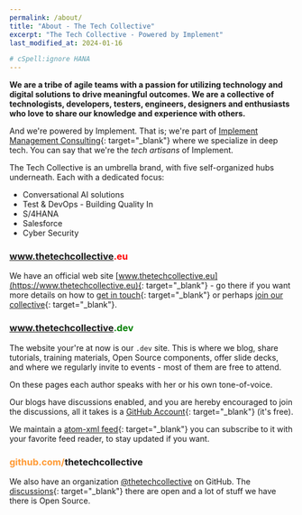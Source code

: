 ```yaml
---
permalink: /about/
title: "About - The Tech Collective"
excerpt: "The Tech Collective - Powered by Implement"
last_modified_at: 2024-01-16

# cSpell:ignore HANA
---
```


**We are a tribe of agile teams with a passion for utilizing technology and digital solutions to drive meaningful outcomes. We are a collective of technologists, developers, testers, engineers, designers and enthusiasts who love to share our knowledge and experience with others.**

And we're powered by Implement. That is; we're part of [Implement Management Consulting](https://implementconsultinggroup.com/){: target="_blank"} where we specialize in deep tech. You can say that we're the _tech artisans_ of Implement.

The Tech Collective is an umbrella brand, with five self-organized hubs underneath. Each with a dedicated focus:

- Conversational AI solutions
- Test & DevOps - Building Quality In
- S/4HANA
- Salesforce
- Cyber Security
<!-- markdownlint-disable MD034 -->

### www.thetechcollective<span style="color: red;">.eu</span>

We have an official web site [www.thetechcollective.eu](https://www.thetechcollective.eu){: target="_blank"} - go there if you want more details on how to [get in touch](https://thetechcollective.eu/get-in-touch/){: target="_blank"} or perhaps [join our collective](https://thetechcollective.eu/join-us/){: target="_blank"}.

### www.thetechcollective<span style="color: green;">.dev</span>

The website your're at now is our `.dev` site. This is where we blog, share tutorials, training materials, Open Source components, offer slide decks, and where we regularly invite to events - most of them are free to attend.

On these pages each author speaks with her or his own tone-of-voice.

Our blogs have discussions enabled, and you are hereby encouraged to join the discussions, all it takes is a [GitHub Account](https://github.com/signup){: target="_blank"} (it's free).

We maintain a [atom-xml feed](https://www.thetechcollective.dev/feed.xml){: target="_blank"} you can subscribe to it with your favorite feed reader, to stay updated if you want.

### <span style="color: #ff9933;">github.com/</span>thetechcollective

We also have an organization [@thetechcollective](https://github.com/thetechcollective) on GitHub. The [discussions](https://github.com/orgs/thetechcollective/discussions){: target="_blank"} there are open and a lot of stuff we have there is Open Source.
